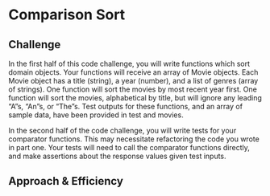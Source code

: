 # Comparison Sort


## Challenge

In the first half of this code challenge, you will write functions which sort domain objects. Your functions will receive an array of Movie objects. Each Movie object has a title (string), a year (number), and a list of genres (array of strings). One function will sort the movies by most recent year first. One function will sort the movies, alphabetical by title, but will ignore any leading “A”s, “An”s, or “The”s. Test outputs for these functions, and an array of sample data, have been provided in test and movies.

In the second half of the code challenge, you will write tests for your comparator functions. This may necessitate refactoring the code you wrote in part one. Your tests will need to call the comparator functions directly, and make assertions about the response values given test inputs.


## Approach & Efficiency
